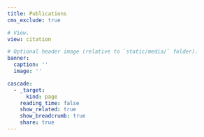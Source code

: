 ```yaml
---
title: Publications
cms_exclude: true

# View.
view: citation

# Optional header image (relative to `static/media/` folder).
banner:
  caption: ''
  image: ''

cascade:
  - _target:
      kind: page
    reading_time: false
    show_related: true
    show_breadcrumb: true
    share: true
---
```

